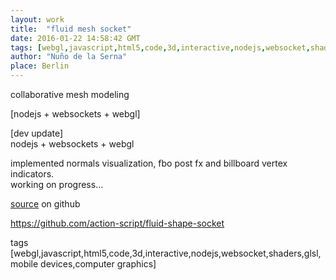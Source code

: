 ```yaml
---
layout: work
title:  "fluid mesh socket"
date: 2016-01-22 14:58:42 GMT
tags: [webgl,javascript,html5,code,3d,interactive,nodejs,websocket,shaders,glsl,mobile devices,computer graphics]
author: "Nuño de la Serna"
place: Berlin
---
```



collaborative mesh modeling

[nodejs + websockets + webgl]

<p>[dev update]<br/>nodejs + websockets + webgl</p><p>implemented normals visualization, fbo post fx and billboard vertex indicators.<br/>working on progress…</p><p><a href="https://github.com/action-script/fluid-shape-socket/">source</a> on github</p>

https://github.com/action-script/fluid-shape-socket





tags [webgl,javascript,html5,code,3d,interactive,nodejs,websocket,shaders,glsl,mobile devices,computer graphics]

